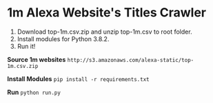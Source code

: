 # 1m Alexa Website's Titles Crawler

1. Download top-1m.csv.zip and unzip top-1m.csv to root folder.
2. Install modules for Python 3.8.2.
3. Run it!

**Source 1m websites**
`http://s3.amazonaws.com/alexa-static/top-1m.csv.zip`

**Install Modules**
`pip install -r requirements.txt`

**Run**
`python run.py`